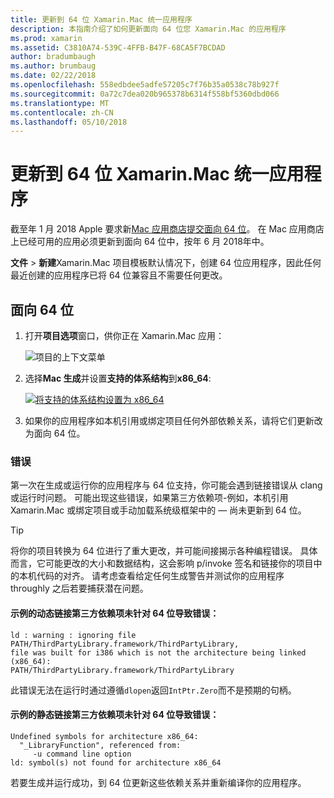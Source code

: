 ```yaml
---
title: 更新到 64 位 Xamarin.Mac 统一应用程序
description: 本指南介绍了如何更新面向 64 位您 Xamarin.Mac 的应用程序
ms.prod: xamarin
ms.assetid: C3810A74-539C-4FFB-B47F-68CA5F7BCDAD
author: bradumbaugh
ms.author: brumbaug
ms.date: 02/22/2018
ms.openlocfilehash: 558edbdee5adfe57205c7f76b35a0538c78b927f
ms.sourcegitcommit: 0a72c7dea020b965378b6314f558bf5360dbd066
ms.translationtype: MT
ms.contentlocale: zh-CN
ms.lasthandoff: 05/10/2018
---
```

# <a name="updating-xamarinmac-unified-applications-to-64-bit"></a>更新到 64 位 Xamarin.Mac 统一应用程序

截至年 1 月 2018 Apple 要求新[Mac 应用商店提交面向 64 位](https://developer.apple.com/news/?id=06282017a)。 在 Mac 应用商店上已经可用的应用必须更新到面向 64 位中，按年 6 月 2018年中。

**文件** > **新建**Xamarin.Mac 项目模板默认情况下，创建 64 位应用程序，因此任何最近创建的应用程序已将 64 位兼容且不需要任何更改。

## <a name="targeting-64-bit"></a>面向 64 位

1. 打开**项目选项**窗口，供你正在 Xamarin.Mac 应用：

   ![项目的上下文菜单](mac-64-bit-images/1-contextual_menu-vsmac.png "项目的上下文菜单")

2. 选择**Mac 生成**并设置**支持的体系结构**到**x86\_64**:

   [![将支持的体系结构设置为 x86_64](mac-64-bit-images/2-project_options-vsmac.png "到 x86_64 设置支持的体系结构")](mac-64-bit-images/2-project_options-vsmac-large.png#lightbox)

3. 如果你的应用程序如本机引用或绑定项目任何外部依赖关系，请将它们更新改为面向 64 位。

### <a name="errors"></a>错误

第一次在生成或运行你的应用程序与 64 位支持，你可能会遇到链接错误从 clang 或运行时问题。 可能出现这些错误，如果第三方依赖项-例如，本机引用 Xamarin.Mac 或绑定项目或手动加载系统级框架中的 — 尚未更新到 64 位。

> [!TIP]
> 将你的项目转换为 64 位进行了重大更改，并可能间接揭示各种编程错误。 具体而言，它可能更改的大小和数据结构，这会影响 p/invoke 签名和链接你的项目中的本机代码的对齐。 请考虑查看给定任何生成警告并测试你的应用程序 throughly 之后若要捕获潜在问题。

#### <a name="example-error-resulting-from-a-dynamically-linked-third-party-dependency-that-does-not-target-64-bit"></a>示例的动态链接第三方依赖项未针对 64 位导致错误：

```console
ld : warning : ignoring file PATH/ThirdPartyLibrary.framework/ThirdPartyLibrary, 
file was built for i386 which is not the architecture being linked (x86_64): 
PATH/ThirdPartyLibrary.framework/ThirdPartyLibrary 
```

此错误无法在运行时通过遵循`dlopen`返回`IntPtr.Zero`而不是预期的句柄。

#### <a name="example-error-resulting-from-a-statically-linked-third-party-dependency-that-does-not-target-64-bit"></a>示例的静态链接第三方依赖项未针对 64 位导致错误：

```console
Undefined symbols for architecture x86_64:
  "_LibraryFunction", referenced from:
     -u command line option
ld: symbol(s) not found for architecture x86_64 
```

若要生成并运行成功，到 64 位更新这些依赖关系并重新编译你的应用程序。

